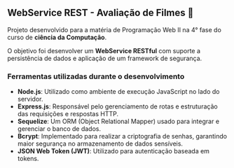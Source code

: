 ## WebService REST - Avaliação de Filmes 🎥

Projeto desenvolvido para a matéria de Programação Web II na 4° fase do curso de **ciência da Computação**.

O objetivo foi desenvolver um **WebService RESTful** com suporte a persistência de dados e aplicação de um framework de segurança.

### Ferramentas utilizadas durante o desenvolvimento
- **Node.js**: Utilizado como ambiente de execução JavaScript no lado do servidor.  
- **Express.js**: Responsável pelo gerenciamento de rotas e estruturação das requisições e respostas HTTP.  
- **Sequelize**: Um ORM (Object Relational Mapper) usado para integrar e gerenciar o banco de dados.  
- **Bcrypt**: Implementado para realizar a criptografia de senhas, garantindo maior segurança no armazenamento de dados sensíveis.  
- **JSON Web Token (JWT)**: Utilizado para autenticação baseada em tokens.
